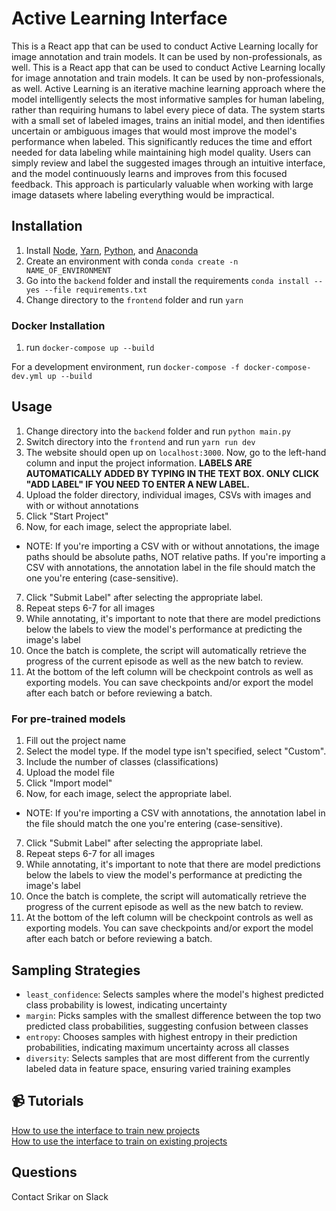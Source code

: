 # Active Learning Interface

This is a React app that can be used to conduct Active Learning locally for image annotation and train models. It can be used by non-professionals, as well. This is a React app that can be used to conduct Active Learning locally for image annotation and train models. It can be used by non-professionals, as well. Active Learning is an iterative machine learning approach where the model intelligently selects the most informative samples for human labeling, rather than requiring humans to label every piece of data. The system starts with a small set of labeled images, trains an initial model, and then identifies uncertain or ambiguous images that would most improve the model's performance when labeled. This significantly reduces the time and effort needed for data labeling while maintaining high model quality. Users can simply review and label the suggested images through an intuitive interface, and the model continuously learns and improves from this focused feedback. This approach is particularly valuable when working with large image datasets where labeling everything would be impractical.

## Installation

1. Install [Node](https://nodejs.org/en/download/), [Yarn](https://classic.yarnpkg.com/en/docs/install/), [Python](https://www.python.org/downloads/), and [Anaconda](https://www.anaconda.com/products/distribution)
2. Create an environment with conda
   `conda create -n NAME_OF_ENVIRONMENT`
3. Go into the `backend` folder and install the requirements
   `conda install --yes --file requirements.txt`
4. Change directory to the `frontend` folder and run
   `yarn`

### Docker Installation

1. run `docker-compose up --build`

For a development environment, run
`docker-compose -f docker-compose-dev.yml up --build`

## Usage

1. Change directory into the `backend` folder and run
   `python main.py`
2. Switch directory into the `frontend` and run
   `yarn run dev`
3. The website should open up on `localhost:3000`. Now, go to the left-hand column and input the project information.
   **LABELS ARE AUTOMATICALLY ADDED BY TYPING IN THE TEXT BOX. ONLY CLICK "ADD LABEL" IF YOU NEED TO ENTER A NEW LABEL.**
4. Upload the folder directory, individual images, CSVs with images and with or without annotations
5. Click "Start Project"
6. Now, for each image, select the appropriate label.

- NOTE: If you're importing a CSV with or without annotations, the image paths should be absolute paths, NOT relative paths. If you're importing a CSV with annotations, the annotation label in the file should match the one you're entering (case-sensitive).

7. Click "Submit Label" after selecting the appropriate label.
8. Repeat steps 6-7 for all images
9. While annotating, it's important to note that there are model predictions below the labels to view the model's performance at predicting the image's label
10. Once the batch is complete, the script will automatically retrieve the progress of the current episode as well as the new batch to review.
11. At the bottom of the left column will be checkpoint controls as well as exporting models. You can save checkpoints and/or export the model after each batch or before reviewing a batch.

### For pre-trained models

1. Fill out the project name
2. Select the model type. If the model type isn't specified, select "Custom".
3. Include the number of classes (classifications)
4. Upload the model file
5. Click "Import model"
6. Now, for each image, select the appropriate label.

- NOTE: If you're importing a CSV with annotations, the annotation label in the file should match the one you're entering (case-sensitive).

7. Click "Submit Label" after selecting the appropriate label.
8. Repeat steps 6-7 for all images
9. While annotating, it's important to note that there are model predictions below the labels to view the model's performance at predicting the image's label
10. Once the batch is complete, the script will automatically retrieve the progress of the current episode as well as the new batch to review.
11. At the bottom of the left column will be checkpoint controls as well as exporting models. You can save checkpoints and/or export the model after each batch or before reviewing a batch.

## Sampling Strategies

- `least_confidence`: Selects samples where the model's highest predicted class probability is lowest, indicating uncertainty
- `margin`: Picks samples with the smallest difference between the top two predicted class probabilities, suggesting confusion between classes
- `entropy`: Chooses samples with highest entropy in their prediction probabilities, indicating maximum uncertainty across all classes
- `diversity`: Selects samples that are most different from the currently labeled data in feature space, ensuring varied training examples

## 📹 Tutorials

[How to use the interface to train new projects](https://drive.google.com/file/d/1uHd7gqWH5-R301WBtCbAcrO2hrMO33mg/view?usp=sharing)
<br/>
[How to use the interface to train on existing projects](https://drive.google.com/file/d/1k-YzEN-DyxmhfQwMbbDJavw4e6t5fYp3/view?usp=sharing)

## Questions

Contact Srikar on Slack
